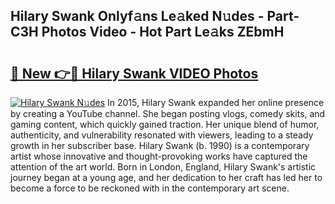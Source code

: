 ## Hilary Swank Onlyf𝚊ns Le𝚊ked N𝚞des - Part-C3H Photos Video - Hot Part Le𝚊ks ZEbmH

# <h2><a href="http://ac13877.deff.icu/?id=Hilary+Swank">🔗 New 👉🔴 Hilary Swank VIDEO Photos</a></h2>

[![Hilary Swank N𝚞des](https://i.imgur.com/rIISA9y.gif)](http://ac13877.deff.icu/?id=Hilary+Swank)
In 2015, Hilary Swank expanded her online presence by creating a YouTube channel. She began posting vlogs, comedy skits, and gaming content, which quickly gained traction. Her unique blend of humor, authenticity, and vulnerability resonated with viewers, leading to a steady growth in her subscriber base. Hilary Swank (b. 1990) is a contemporary artist whose innovative and thought-provoking works have captured the attention of the art world. Born in London, England, Hilary Swank's artistic journey began at a young age, and her dedication to her craft has led her to become a force to be reckoned with in the contemporary art scene.

